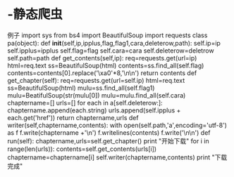 # -静态爬虫
例子
import sys
from bs4 import BeautifulSoup
import requests
class pa(object):
    def __init__(self,ip,ipplus,flag,flag1,cara,deleterow,path):
         self.ip=ip
         self.ipplus=ipplus
         self.flag=flag
         self.cara=cara
         self.deleterow=deletrow
         self.path=path
    def get_contents(self,ip):
         req=requests.get(url=ip)
         html=req.text
         ss=BeautifulSoup(html)
         contents=ss.find_all(self.flag)
         contents=contents[0].replace('\xa0'*8,'\n\n')
         return contents
    def get_chapter(self):
         req=requests.get(url=self.ip)
         html=req.text
         ss=BeautifulSoup(html)
         mulu=ss.find_all(self.flag1)
         mulu=BeatifulSoup(str(mulu[0])
         mulu=mulu.find_all(self.cara)
         chaptername=[]
         urls=[]
         for each in a[self.deleterow:]:
            chaptername.append(each.string)
            urls.append(self.ipplus + each.get('href'))
         return chaptername,urls
    def writer(self,chaptername,contents):
         with open(self.path,'a',encoding='utf-8') as f
         f.write(chaptername +'\n')
         f.writelines(contents)
         f.write('\n\n')
    def run(self):
         chaptername,urls=self.get_chapter()
         print "开始下载"
         for i in range(len(urls)):
            contents=self.get_contents(urls[i])
            chaptername=chaptername[i]
            self.writer(chaptername,contents)
         print "下载完成"
         
         
